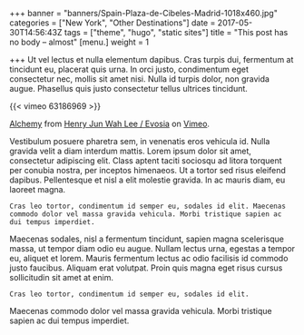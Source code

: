 +++
banner = "banners/Spain-Plaza-de-Cibeles-Madrid-1018x460.jpg"
categories = ["New York", "Other Destinations"]
date = 2017-05-30T14:56:43Z
tags = ["theme", "hugo", "static sites"]
title = "This post has no body – almost"
[menu.]
weight = 1

+++
Ut vel lectus et nulla elementum dapibus. Cras turpis dui, fermentum at tincidunt eu, placerat quis urna. In orci justo, condimentum eget consectetur nec, mollis sit amet nisi. Nulla id turpis dolor, non gravida augue. Phasellus quis justo consectetur tellus ultrices tincidunt.

{{< vimeo 63186969 >}}

[Alchemy](https://vimeo.com/63186969) from [Henry Jun Wah Lee / Evosia](https://vimeo.com/evosia) on [Vimeo](https://vimeo.com/).

Vestibulum posuere pharetra sem, in venenatis eros vehicula id. Nulla gravida velit a diam interdum mattis. Lorem ipsum dolor sit amet, consectetur adipiscing elit. Class aptent taciti sociosqu ad litora torquent per conubia nostra, per inceptos himenaeos. Ut a tortor sed risus eleifend dapibus. Pellentesque et nisl a elit molestie gravida. In ac mauris diam, eu laoreet magna.

    Cras leo tortor, condimentum id semper eu, sodales id elit. Maecenas commodo dolor vel massa gravida vehicula. Morbi tristique sapien ac dui tempus imperdiet.

Maecenas sodales, nisl a fermentum tincidunt, sapien magna scelerisque massa, ut tempor diam odio eu augue. Nullam lectus urna, egestas a tempor eu, aliquet et lorem. Mauris fermentum lectus ac odio facilisis id commodo justo faucibus. Aliquam erat volutpat. Proin quis magna eget risus cursus sollicitudin sit amet at enim.

    Cras leo tortor, condimentum id semper eu, sodales id elit.

Maecenas commodo dolor vel massa gravida vehicula. Morbi tristique sapien ac dui tempus imperdiet.